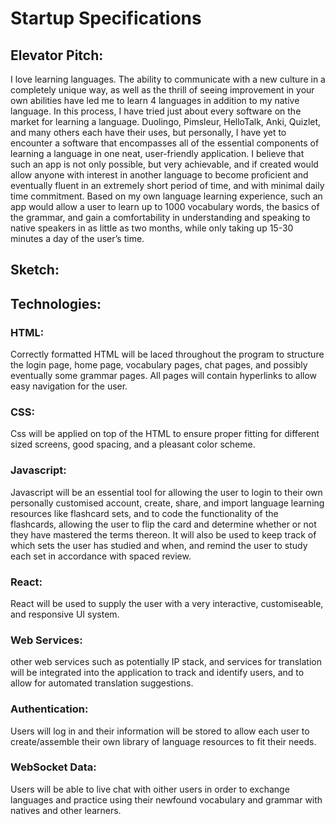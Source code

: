 # Startup Specifications 

## Elevator Pitch:
I love learning languages. The ability to communicate with a new culture in a completely unique way, as well as the thrill of seeing improvement in your own abilities have led me to learn 4 languages in addition to my native language. In this process, I have tried just about every software on the market for learning a language. Duolingo, Pimsleur, HelloTalk, Anki, Quizlet, and many others each have their uses, but personally, I have yet to encounter a software that encompasses all of the essential components of learning a language in one neat, user-friendly application. I believe that such an app is not only possible, but very achievable, and if created would allow anyone with interest in another language to become proficient and eventually fluent in an extremely short period of time, and with minimal daily time commitment. Based on my own language learning experience, such an app would allow a user to learn up to 1000 vocabulary words, the basics of the grammar, and gain a comfortability in understanding and speaking to native speakers in as little as two months, while only taking up 15-30 minutes a day of the user’s time.  

## Sketch:  

## Technologies:  
### HTML:  
Correctly formatted HTML will be laced throughout the program to structure the login page, home page, vocabulary pages, chat pages, and possibly eventually some grammar pages. All pages will contain hyperlinks to allow easy navigation for the user.  

### CSS:  
Css will be applied on top of the HTML to ensure proper fitting for different sized screens, good spacing, and a pleasant color scheme. 

### Javascript:  
Javascript will be an essential tool for allowing the user to login to their own personally customised account, create, share, and import language learning resources like flashcard sets, and to code the functionality of the flashcards, allowing the user to flip the card and determine whether or not they have mastered the terms thereon. It will also be used to keep track of which sets the user has studied and when, and remind the user to study each set in accordance with spaced review. 

### React:  
React will be used to supply the user with a very interactive, customiseable, and responsive UI system.

### Web Services:  
other web services such as potentially IP stack, and services for translation will be integrated into the application to track and identify users, and to allow for automated translation suggestions.

### Authentication:  
Users will log in and their information will be stored to allow each user to create/assemble their own library of language resources to fit their needs.

### WebSocket Data:  
Users will be able to live chat with oither users in order to exchange languages and practice using their newfound vocabulary and grammar with natives and other learners.
